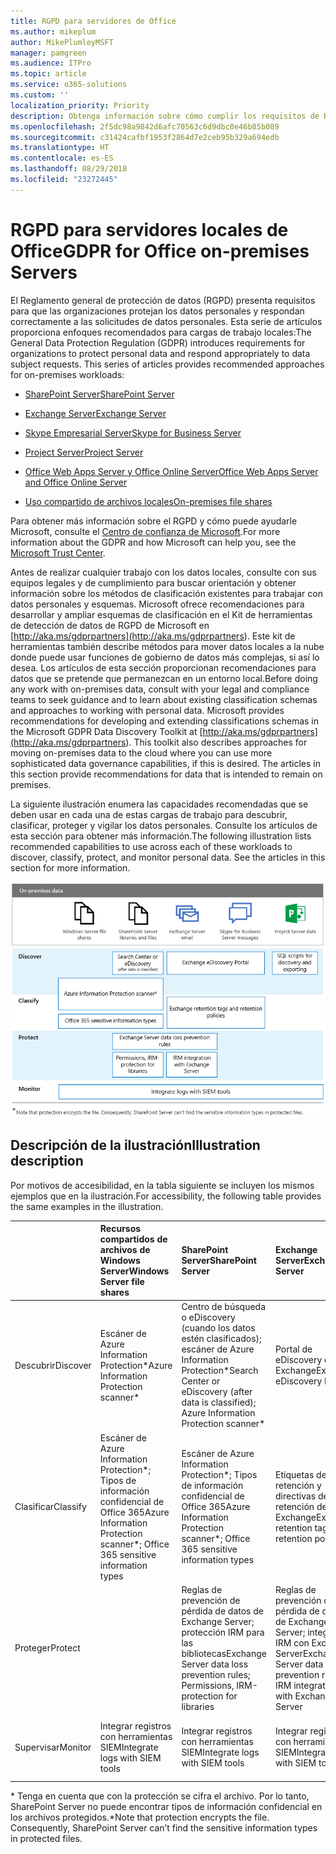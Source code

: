 ```yaml
---
title: RGPD para servidores de Office
ms.author: mikeplum
author: MikePlumleyMSFT
manager: pamgreen
ms.audience: ITPro
ms.topic: article
ms.service: o365-solutions
ms.custom: ''
localization_priority: Priority
description: Obtenga información sobre cómo cumplir los requisitos de RGPD en los servidores de Office locales.
ms.openlocfilehash: 2f5dc98a9842d6afc70563c6d9dbc0e46b85b089
ms.sourcegitcommit: c31424cafbf1953f2864d7e2ceb95b329a694edb
ms.translationtype: HT
ms.contentlocale: es-ES
ms.lasthandoff: 08/29/2018
ms.locfileid: "23272445"
---
```

# <a name="gdpr-for-office-on-premises-servers"></a><span data-ttu-id="f3b13-103">RGPD para servidores locales de Office</span><span class="sxs-lookup"><span data-stu-id="f3b13-103">GDPR for Office on-premises Servers</span></span>

<span data-ttu-id="f3b13-p101">El Reglamento general de protección de datos (RGPD) presenta requisitos para que las organizaciones protejan los datos personales y respondan correctamente a las solicitudes de datos personales. Esta serie de artículos proporciona enfoques recomendados para cargas de trabajo locales:</span><span class="sxs-lookup"><span data-stu-id="f3b13-p101">The General Data Protection Regulation (GDPR) introduces requirements for organizations to protect personal data and respond appropriately to data subject requests. This series of articles provides recommended approaches for on-premises workloads:</span></span>

-   [<span data-ttu-id="f3b13-106">SharePoint Server</span><span class="sxs-lookup"><span data-stu-id="f3b13-106">SharePoint Server</span></span>](gdpr-for-sharepoint-server.md)

-   [<span data-ttu-id="f3b13-107">Exchange Server</span><span class="sxs-lookup"><span data-stu-id="f3b13-107">Exchange Server</span></span>](gdpr-for-exchange-server.md)

-   [<span data-ttu-id="f3b13-108">Skype Empresarial Server</span><span class="sxs-lookup"><span data-stu-id="f3b13-108">Skype for Business Server</span></span>](gdpr-for-skype-for-business-server.md)

-   [<span data-ttu-id="f3b13-109">Project Server</span><span class="sxs-lookup"><span data-stu-id="f3b13-109">Project Server</span></span>](gdpr-for-project-server.md)

-   [<span data-ttu-id="f3b13-110">Office Web Apps Server y Office Online Server</span><span class="sxs-lookup"><span data-stu-id="f3b13-110">Office Web Apps Server and Office Online Server</span></span>](gdpr-for-office-online-server.md)

-   [<span data-ttu-id="f3b13-111">Uso compartido de archivos locales</span><span class="sxs-lookup"><span data-stu-id="f3b13-111">On-premises file shares</span></span>](gdpr-for-on-premises-file-shares.md)

<span data-ttu-id="f3b13-112">Para obtener más información sobre el RGPD y cómo puede ayudarle Microsoft, consulte el [Centro de confianza de Microsoft](https://www.microsoft.com/es-ES/TrustCenter/Privacy/gdpr/default.aspx).</span><span class="sxs-lookup"><span data-stu-id="f3b13-112">For more information about the GDPR and how Microsoft can help you, see the [Microsoft Trust Center](https://www.microsoft.com/es-ES/TrustCenter/Privacy/gdpr/default.aspx).</span></span>

<span data-ttu-id="f3b13-p102">Antes de realizar cualquier trabajo con los datos locales, consulte con sus equipos legales y de cumplimiento para buscar orientación y obtener información sobre los métodos de clasificación existentes para trabajar con datos personales y esquemas. Microsoft ofrece recomendaciones para desarrollar y ampliar esquemas de clasificación en el Kit de herramientas de detección de datos de RGPD de Microsoft en [http://aka.ms/gdprpartners](<http://aka.ms/gdprpartners>). Este kit de herramientas también describe métodos para mover datos locales a la nube donde puede usar funciones de gobierno de datos más complejas, si así lo desea. Los artículos de esta sección proporcionan recomendaciones para datos que se pretende que permanezcan en un entorno local.</span><span class="sxs-lookup"><span data-stu-id="f3b13-p102">Before doing any work with on-premises data, consult with your legal and compliance teams to seek guidance and to learn about existing classification schemas and approaches to working with personal data. Microsoft provides recommendations for developing and extending classifications schemas in the Microsoft GDPR Data Discovery Toolkit at [http://aka.ms/gdprpartners](<http://aka.ms/gdprpartners>). This toolkit also describes approaches for moving on-premises data to the cloud where you can use more sophisticated data governance capabilities, if this is desired. The articles in this section provide recommendations for data that is intended to remain on premises.</span></span>

<span data-ttu-id="f3b13-p103">La siguiente ilustración enumera las capacidades recomendadas que se deben usar en cada una de estas cargas de trabajo para descubrir, clasificar, proteger y vigilar los datos personales. Consulte los artículos de esta sección para obtener más información.</span><span class="sxs-lookup"><span data-stu-id="f3b13-p103">The following illustration lists recommended capabilities to use across each of these workloads to discover, classify, protect, and monitor personal data. See the articles in this section for more information.</span></span>

![](media/gdpr-for-office-servers-image1.png)

## <a name="illustration-description"></a><span data-ttu-id="f3b13-119">Descripción de la ilustración</span><span class="sxs-lookup"><span data-stu-id="f3b13-119">Illustration description</span></span>

<span data-ttu-id="f3b13-120">Por motivos de accesibilidad, en la tabla siguiente se incluyen los mismos ejemplos que en la ilustración.</span><span class="sxs-lookup"><span data-stu-id="f3b13-120">For accessibility, the following table provides the same examples in the illustration.</span></span>

|             |<span data-ttu-id="f3b13-121">Recursos compartidos de archivos de Windows Server</span><span class="sxs-lookup"><span data-stu-id="f3b13-121">Windows Server file shares</span></span>|<span data-ttu-id="f3b13-122">SharePoint Server</span><span class="sxs-lookup"><span data-stu-id="f3b13-122">SharePoint Server</span></span>|<span data-ttu-id="f3b13-123">Exchange Server</span><span class="sxs-lookup"><span data-stu-id="f3b13-123">Exchange Server</span></span>|<span data-ttu-id="f3b13-124">Skype Empresarial</span><span class="sxs-lookup"><span data-stu-id="f3b13-124">Skype for Business</span></span>|<span data-ttu-id="f3b13-125">Project Server</span><span class="sxs-lookup"><span data-stu-id="f3b13-125">Project Server</span></span>|
|:------------|:-------------------------|:----------------|:--------------|:-----------------|:-------------|
|<span data-ttu-id="f3b13-126">Descubrir</span><span class="sxs-lookup"><span data-stu-id="f3b13-126">Discover</span></span>|<span data-ttu-id="f3b13-127">Escáner de Azure Information Protection\*</span><span class="sxs-lookup"><span data-stu-id="f3b13-127">Azure Information Protection scanner\*</span></span>|<span data-ttu-id="f3b13-128">Centro de búsqueda o eDiscovery (cuando los datos estén clasificados); escáner de Azure Information Protection\*</span><span class="sxs-lookup"><span data-stu-id="f3b13-128">Search Center or eDiscovery (after data is classified); Azure Information Protection scanner\*</span></span>|<span data-ttu-id="f3b13-129">Portal de eDiscovery de Exchange</span><span class="sxs-lookup"><span data-stu-id="f3b13-129">Exchange eDiscovery Portal</span></span>|<span data-ttu-id="f3b13-130">Portal de eDiscovery de Exchange</span><span class="sxs-lookup"><span data-stu-id="f3b13-130">Exchange eDiscovery portal</span></span>|<span data-ttu-id="f3b13-131">Scripts SQL de detección y exportación</span><span class="sxs-lookup"><span data-stu-id="f3b13-131">SQL scripts for discovery and exporting</span></span>|
|<span data-ttu-id="f3b13-132">Clasificar</span><span class="sxs-lookup"><span data-stu-id="f3b13-132">Classify</span></span>|<span data-ttu-id="f3b13-133">Escáner de Azure Information Protection\*; Tipos de información confidencial de Office 365</span><span class="sxs-lookup"><span data-stu-id="f3b13-133">Azure Information Protection scanner\*; Office 365 sensitive information types</span></span>|<span data-ttu-id="f3b13-134">Escáner de Azure Information Protection\*; Tipos de información confidencial de Office 365</span><span class="sxs-lookup"><span data-stu-id="f3b13-134">Azure Information Protection scanner\*; Office 365 sensitive information types</span></span>|<span data-ttu-id="f3b13-135">Etiquetas de retención y directivas de retención de Exchange</span><span class="sxs-lookup"><span data-stu-id="f3b13-135">Exchange retention tags and retention policies</span></span>|<span data-ttu-id="f3b13-136">Etiquetas de retención y directivas de retención de Exchange</span><span class="sxs-lookup"><span data-stu-id="f3b13-136">Exchange retention tags and retention policies</span></span>||
|<span data-ttu-id="f3b13-137">Proteger</span><span class="sxs-lookup"><span data-stu-id="f3b13-137">Protect</span></span>||<span data-ttu-id="f3b13-138">Reglas de prevención de pérdida de datos de Exchange Server; protección IRM para las bibliotecas</span><span class="sxs-lookup"><span data-stu-id="f3b13-138">Exchange Server data loss prevention rules; Permissions, IRM-protection for libraries</span></span>|<span data-ttu-id="f3b13-139">Reglas de prevención de pérdida de datos de Exchange Server; integración IRM con Exchange Server</span><span class="sxs-lookup"><span data-stu-id="f3b13-139">Exchange Server data loss prevention rules; IRM integration with Exchange Server</span></span>|||
|<span data-ttu-id="f3b13-140">Supervisar</span><span class="sxs-lookup"><span data-stu-id="f3b13-140">Monitor</span></span>|<span data-ttu-id="f3b13-141">Integrar registros con herramientas SIEM</span><span class="sxs-lookup"><span data-stu-id="f3b13-141">Integrate logs with SIEM tools</span></span>|<span data-ttu-id="f3b13-142">Integrar registros con herramientas SIEM</span><span class="sxs-lookup"><span data-stu-id="f3b13-142">Integrate logs with SIEM tools</span></span>|<span data-ttu-id="f3b13-143">Integrar registros con herramientas SIEM</span><span class="sxs-lookup"><span data-stu-id="f3b13-143">Integrate logs with SIEM tools</span></span>|<span data-ttu-id="f3b13-144">Integrar registros con herramientas SIEM</span><span class="sxs-lookup"><span data-stu-id="f3b13-144">Integrate logs with SIEM tools</span></span>|<span data-ttu-id="f3b13-145">Integrar registros con herramientas SIEM</span><span class="sxs-lookup"><span data-stu-id="f3b13-145">Integrate logs with SIEM tools</span></span>|

<span data-ttu-id="f3b13-p104">\* Tenga en cuenta que con la protección se cifra el archivo. Por lo tanto, SharePoint Server no puede encontrar tipos de información confidencial en los archivos protegidos.</span><span class="sxs-lookup"><span data-stu-id="f3b13-p104">\*Note that protection encrypts the file. Consequently, SharePoint Server can’t find the sensitive information types in protected files.</span></span>
